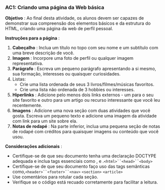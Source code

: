 ### **AC1: Criando uma página da Web básica**

**Objetivo** :
Ao final desta atividade, os alunos devem ser capazes de demonstrar sua compreensão dos elementos básicos e da estrutura do HTML, criando uma página da web de perfil pessoal.

 **Instruções para a página** :

1. **Cabeçalho** : Inclua um título no topo com seu nome e um subtítulo com uma breve descrição de você.
2. **Imagem** : Incorpore uma foto de perfil ou qualquer imagem representativa.
3. **Parágrafo** : Escreva um pequeno parágrafo apresentando a si mesmo, sua formação, interesses ou quaisquer curiosidades.
4. Listas:
   * Crie uma lista ordenada de seus 3 livros/filmes/músicas favoritos.
   * Crie uma lista não ordenada de 3 hobbies ou interesses.
5. **Hiperlinks** : Adicione pelo menos dois links externos - um para o seu site favorito e outro para um artigo ou recurso interessante que você leu recentemente.
6. **Imagens** : Adicione uma nova seção com duas atividades que você gosta. Escreva um pequeno texto e adicione uma imagem da atividade com link para um site sobre ela.
7. **Notas de rodapé** : Na parte inferior, inclua uma pequena seção de notas de rodapé com créditos para quaisquer imagens ou conteúdo que você usou.

 **Considerações adicionais** :

* Certifique-se de que seu documento tenha uma declaração DOCTYPE adequada e inclua tags essenciais como , e .`<html>``<head>``<body>`
* Certifique-se de que seu documento faço uso das tags semânticas como,`<header>``<footer>``<nav>` `<section>` `<article>`
* Use comentários para rotular cada seção.
* Verifique se o código está recuado corretamente para facilitar a leitura.
